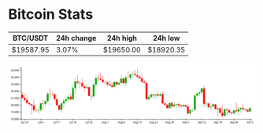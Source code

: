 # Bitcoin Stats

BTC/USDT|24h change|24h high|24h low|
|---|---|---|---|
|$19587.95|3.07%|$19650.00|$18920.35|

<img src="./chart.svg">
